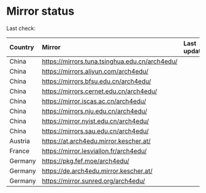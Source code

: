 <script src="./time.js"></script>
# Mirror status
Last check: <script type="text/javascript">localize(1735583381.7783012);</script>

|Country|Mirror|Last update|
|:------|:-----|:----------|
|China|https://mirrors.tuna.tsinghua.edu.cn/arch4edu/|<script type="text/javascript">localize(1735540969);</script>|
|China|https://mirrors.aliyun.com/arch4edu/|<script type="text/javascript">localize(1735540969);</script>|
|China|https://mirrors.bfsu.edu.cn/arch4edu/|<script type="text/javascript">localize(1735540969);</script>|
|China|https://mirrors.cernet.edu.cn/arch4edu/|<script type="text/javascript">localize(1735540969);</script>|
|China|https://mirror.iscas.ac.cn/arch4edu/|<script type="text/javascript">localize(1735540969);</script>|
|China|https://mirrors.nju.edu.cn/arch4edu/|<script type="text/javascript">localize(1735454673);</script>|
|China|https://mirror.nyist.edu.cn/arch4edu/|<script type="text/javascript">localize(1735540969);</script>|
|China|https://mirrors.sau.edu.cn/arch4edu/|<script type="text/javascript">localize(1731653531);</script>|
|Austria|https://at.arch4edu.mirror.kescher.at/|<script type="text/javascript">localize(1735540969);</script>|
|France|https://mirror.lesviallon.fr/arch4edu/|<script type="text/javascript">localize(1735540969);</script>|
|Germany|https://pkg.fef.moe/arch4edu/|<script type="text/javascript">localize(1735540969);</script>|
|Germany|https://de.arch4edu.mirror.kescher.at/|<script type="text/javascript">localize(1735540969);</script>|
|Germany|https://mirror.sunred.org/arch4edu/|<script type="text/javascript">localize(1735540969);</script>|

<script src="./tablefilter/tablefilter.js"></script>
<script src="./table.js"></script>